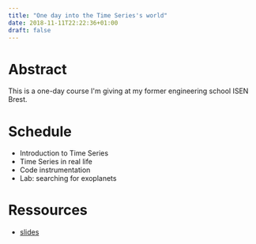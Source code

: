 ```yaml
---
title: "One day into the Time Series's world"
date: 2018-11-11T22:22:36+01:00
draft: false
---
```



# Abstract

This is a one-day course I'm giving at my former engineering school ISEN Brest.


# Schedule

* Introduction to Time Series
* Time Series in real life
* Code instrumentation
* Lab: searching for exoplanets


# Ressources

* [slides](https://docs.google.com/presentation/d/1gTyUi_cICeGhSTIzBGe1NaZbf8BzI8bLe9OgnbFsZOI/edit?usp=sharing)
